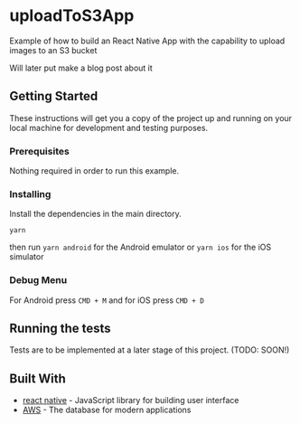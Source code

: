 # uploadToS3App

Example of how to build an React Native App with the capability to upload images to an S3 bucket

Will later put make a blog post about it

## Getting Started

These instructions will get you a copy of the project up and running on your local machine for development and testing purposes. 

### Prerequisites

Nothing required in order to run this example.

### Installing

Install the dependencies in the main directory.

```
yarn
```

then run `yarn android` for the Android emulator or `yarn ios` for the iOS simulator

### Debug Menu

For Android press `CMD + M` and for iOS press `CMD + D`

## Running the tests

Tests are to be implemented at a later stage of this project. (TODO: SOON!)

## Built With

* [react native](https://github.com/facebook/react-native) - JavaScript library for building user interface
* [AWS](https://github.com/aws/aws-sdk-js) - The database for modern applications
